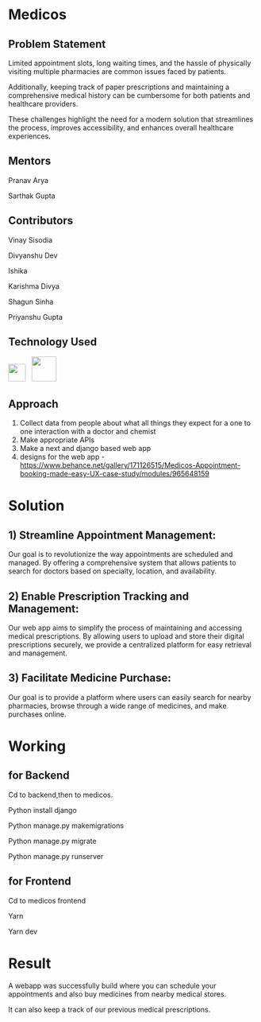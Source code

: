 # Medicos
## Problem Statement
Limited appointment slots, long waiting times, and the hassle of physically visiting multiple pharmacies are common issues faced by patients.

Additionally, keeping track of paper prescriptions and maintaining a comprehensive medical history can be cumbersome for both patients and healthcare providers.

These challenges highlight the need for a modern solution that streamlines the process, improves accessibility, and enhances overall healthcare experiences.

## Mentors
Pranav Arya

Sarthak Gupta

## Contributors
Vinay Sisodia 

Divyanshu Dev

Ishika

Karishma Divya

Shagun Sinha

Priyanshu Gupta

## Technology Used
<img src="https://camo.githubusercontent.com/f319f12395d0be9498a11de993fb4efe21c1c7849ef802380ad22306c63e639e/68747470733a2f2f63646e2e6a7364656c6976722e6e65742f67682f64657669636f6e732f64657669636f6e2f69636f6e732f646a616e676f2f646a616e676f2d706c61696e2e737667" height="35px" width="35px"> &nbsp;  <img src="https://img.stackshare.io/service/5936/nextjs.png" width="50px" height="50px">

## Approach
1) Collect data from people about what all things they expect for a one to one interaction with a doctor and chemist
2) Make appropriate APIs
3) Make a next and django based web app
4) designs for the web app - https://www.behance.net/gallery/171126515/Medicos-Appointment-booking-made-easy-UX-case-study/modules/965648159

# Solution
## 1) Streamline Appointment Management: 
Our goal is to revolutionize the way appointments are scheduled and managed. By offering a comprehensive system that allows patients to search for doctors based on specialty, location, and availability.
## 2) Enable Prescription Tracking and Management: 
Our web app aims to simplify the process of maintaining and accessing medical prescriptions. By allowing users to upload and store their digital prescriptions securely, we provide a centralized platform for easy retrieval and management.
## 3) Facilitate Medicine Purchase: 
Our goal is to provide a platform where users can easily search for nearby pharmacies, browse through a wide range of medicines, and make purchases online.


# Working
## for Backend

Cd to backend,then to medicos.


Python install django

Python manage.py makemigrations

Python manage.py migrate

Python manage.py runserver


## for Frontend

Cd to medicos frontend


Yarn 

Yarn dev


# Result
A webapp was successfully build where you can schedule your appointments and also buy medicines from nearby medical stores. 

It can also keep a track of our previous medical prescriptions.



